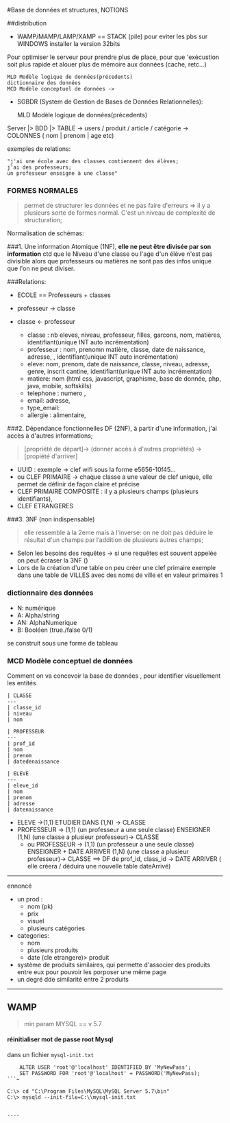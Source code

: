 #Base de données et structures, NOTIONS

##distribution
 - WAMP/MAMP/LAMP/XAMP == STACK (pile) pour eviter les pbs sur WINDOWS installer la version 32bits

Pour optimiser le serveur pour prendre plus de place, pour que 'exécustion soit plus rapide et alouer plus de mémoire aux données (cache, retc...)

    MLD Modèle logique de données(précedents)
    dictionnaire des données
    MCD Modèle conceptuel de données ->



 - SGBDR (System de Gestion de Bases de Données Relationnelles):

    MLD Modèle logique de données(précedents)

Server
|>
BDD
     |>
     TABLE     -> users / produit / article /  catégorie     -> COLONNES ( nom | prenom | age etc)

exemples de relations:

    "j'ai une école avec des classes contiennent des élèves;
    j'ai des professeurs;
    un professeur enseigne à une classe"

### FORMES NORMALES
> permet de structurer les données et ne pas faire d'erreurs => il y a plusieurs sorte de formes normal. C'est un niveau de complexité de structuration;

Normalisation de schémas:

###1. Une information Atomique (1NF),
**elle ne peut être divisée par son information** ctd que le Niveau d'une classe ou l'age d'un élève n'est pas divisible alors que professeurs ou matières ne sont pas des infos unique que l'on ne peut diviser.

###Relations:
- ECOLE == Professeurs + classes
- professeur -> classe
- classe <- professeur

    * classe :  nb eleves, niveau, professeur, filles, garcons, nom, matières, identifiant(unique INT auto incrémentation)
    * professeur :  nom, prenomn matière, classe, date de naissance, adresse, , identifiant(unique INT auto incrémentation)
    * eleve: nom, prenom, date de naissance, classe, niveau, adresse, genre, inscrit cantine, identifiant(unique INT auto incrémentation)
    * matiere:  nom (html css, javascript, graphisme, base de donnée, php, java, mobile, softskills)
    * telephone : numero ,
    * email: adresse,
    * type_email:
    * allergie :  alimentaire,


###2. Dépendance fonctionnelles DF (2NF),
à partir d'une information, j'ai accès à d'autres informations;
> [propriété de départ]-> (donner accès à d'autres propriétés) -> [propiété d'arriver]
- UUID : exemple -> clef wifi sous la forme e5656-10f45...
- ou CLEF PRIMAIRE -> chaque classe a une valeur de clef unique, elle permet de définir de façon claire et précise
- CLEF PRIMAIRE COMPOSITE :   il y a plusieurs champs (plusieurs identifiants),
- CLEF ETRANGERES

###3. 3NF (non indispensable)
>elle ressemble à la 2eme mais à l'inverse:  on ne doit pas déduire le résultat d'un champs par l’addition de plusieurs autres champs;
- Selon les besoins des requêtes -> si une requêtes est souvent appelée on peut écraser la 3NF ()
- Lors de la création d'une table on peu créer une clef primaire exemple dans une table de VILLES avec des noms de ville et en valeur primaires 1

### dictionnaire des données
- N: numérique
- A: Alpha/string
- AN: AlphaNumerique
- B: Booléen (true./false 0/1)

se construit sous une forme de tableau

### MCD Modèle conceptuel de données
Comment on va concevoir la base de données , pour identifier visuellement les entités

    | CLASSE
    ---
    | classe_id
    | niveau
    | nom

    | PROFESSEUR
    ---
    | prof_id
    | nom
    | prenom
    | datedenaissance
    
    | ELEVE
    ---
    | eleve_id
    | nom
    | prenom
    | adresse
    | datenaissance


   - ELEVE ->(1,1) ETUDIER DANS (1,N) -> CLASSE
   -  PROFESSEUR -> (1,1) (un professeur a une seule classe) ENSEIGNER (1,N) (une classe a plusieur professeur)-> CLASSE
        * ou PROFESSEUR -> (1,1) (un professeur a une seule classe) ENSEIGNER + DATE ARRIVER (1,N) (une classe a plusieur professeur)-> CLASSE ==> DF de prof_id, class_id -> DATE ARRIVER  ( elle créera / déduira une nouvelle table dateArrivé)


------

ennoncé
- un prod :
    * nom (pk)
    * prix
    * visuel
    * plusieurs catégories
- categories:
    * nom
    * plusieurs produits 
    * date (cle etrangere)> produit
- système de produits similaires, qui permette d'associer des produits entre eux pour pouvoir les porposer une même page
- un degré dde similarité entre 2 produits

----

## WAMP
> min param MYSQL == v 5.7
#### réinitialiser mot de passe root Mysql
dans un fichier `mysql-init.txt`
```~
    ALTER USER 'root'@'localhost' IDENTIFIED BY 'MyNewPass';
    SET PASSWORD FOR 'root'@'localhost' = PASSWORD('MyNewPass);
```~
```
    C:\> cd "C:\Program Files\MySQL\MySQL Server 5.7\bin"
    C:\> mysqld --init-file=C:\\mysql-init.txt
```

----
